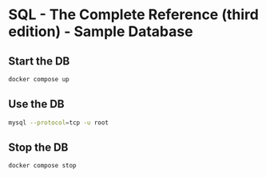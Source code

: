 # SQL - The Complete Reference (third edition) - Sample Database

## Start the DB

```bash
docker compose up
```

## Use the DB
```bash
mysql --protocol=tcp -u root
```

## Stop the DB
```bash
docker compose stop
```